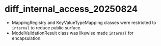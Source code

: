 # diff_internal_access_20250824
- MappingRegistry and KeyValueTypeMapping classes were restricted to `internal` to reduce public surface.
- ModelValidationResult class was likewise made `internal` for encapsulation.
